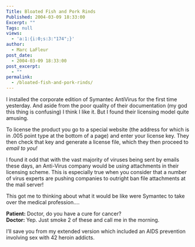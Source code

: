 ```yaml
---
Title: Bloated Fish and Pork Rinds
Published: 2004-03-09 18:33:00
Excerpt: ""
Tags: null
views:
  - 'a:1:{i:0;s:3:"174";}'
author:
  - Marc LaFleur
post_date:
  - 2004-03-09 18:33:00
post_excerpt:
  - ""
permalink:
  - /bloated-fish-and-pork-rinds/
---
```

<div class="Section1"> <p>I installed the corporate edition of Symantec AntiVirus&nbsp;for the first time yesterday. And aside from the poor quality of their documentation (my god this thing is confusing) I think I like it. But I found their licensing model quite amusing.</p> <p>To license the product you go to a special website (the address for which is in .005 point type at the bottom of a page) and enter your license key. They then check that key and generate a license file, which they then proceed to <i><span style='font-style:italic'>email to you!</span></i></p> <p>I found it odd that with the vast majority of viruses being sent by emails these days, an Anti-Virus company would be <i><span style='font-style:italic'>using</span></i> attachments in their licensing scheme. This is especially true when you consider that a number of virus experts are pushing companies to outright ban file attachments at the mail server!</p> <p>This got me to thinking about what it would be like were Symantec to take over the medical profession&hellip;.</p> <p><b><span style='; font-weight:bold'>Patient:</span></b> Doctor, do you have a cure for cancer?<br /> <b><span style='font-weight:bold'>Doctor:</span></b> Yep. Just smoke 2 of these and call me in the morning.</p> <p>I&rsquo;ll save you from my extended version which included an AIDS prevention involving sex with 42 heroin addicts.</p></div>